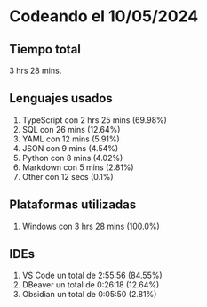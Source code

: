 # Codeando el 10/05/2024

## Tiempo total
3 hrs 28 mins.

## Lenguajes usados
1. TypeScript con 2 hrs 25 mins (69.98%)
1. SQL con 26 mins (12.64%)
1. YAML con 12 mins (5.91%)
1. JSON con 9 mins (4.54%)
1. Python con 8 mins (4.02%)
1. Markdown con 5 mins (2.81%)
1. Other con 12 secs (0.1%)

## Plataformas utilizadas
1. Windows con 3 hrs 28 mins (100.0%)

## IDEs
1. VS Code un total de 2:55:56 (84.55%)
1. DBeaver un total de 0:26:18 (12.64%)
1. Obsidian un total de 0:05:50 (2.81%)
